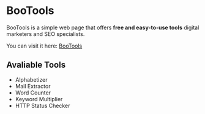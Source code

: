 
# BooTools

BooTools is a simple web page that offers **free and easy-to-use tools** digital marketers and SEO specialists.

You can visit it here: [BooTools](http://tools.boosmart.com)

## Avaliable Tools
 - Alphabetizer
 - Mail Extractor
 - Word Counter
 - Keyword Multiplier
 - HTTP Status Checker
